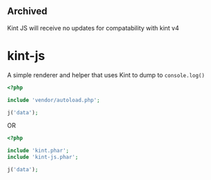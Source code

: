 ## Archived

Kint JS will receive no updates for compatability with kint v4

# kint-js

A simple renderer and helper that uses Kint to dump to `console.log()`

```php
<?php

include 'vendor/autoload.php';

j('data');
```

OR

```php
<?php

include 'kint.phar';
include 'kint-js.phar';

j('data');
```
